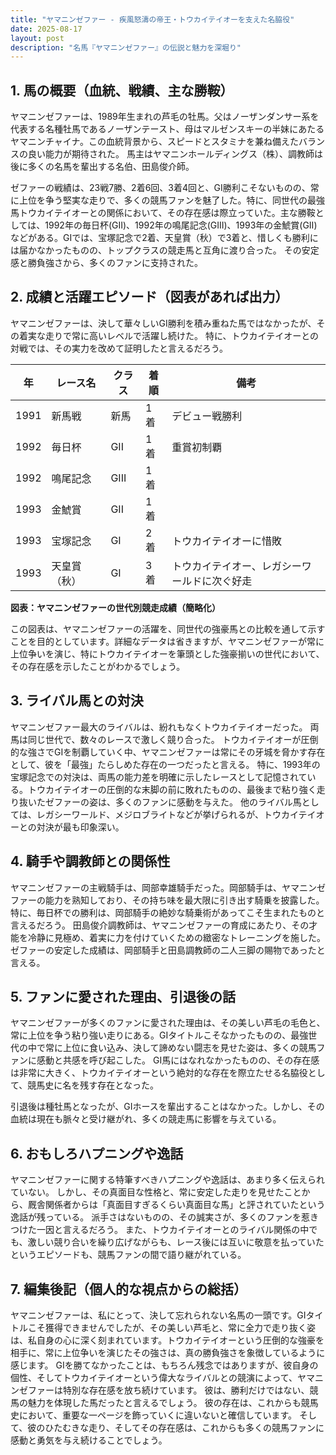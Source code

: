 ```yaml
---
title: "ヤマニンゼファー - 疾風怒濤の帝王・トウカイテイオーを支えた名脇役"
date: 2025-08-17
layout: post
description: "名馬『ヤマニンゼファー』の伝説と魅力を深堀り"
---
```


## 1. 馬の概要（血統、戦績、主な勝鞍）

ヤマニンゼファーは、1989年生まれの芦毛の牡馬。父はノーザンダンサー系を代表する名種牡馬であるノーザンテースト、母はマルゼンスキーの半妹にあたるヤマニンチャイナ。この血統背景から、スピードとスタミナを兼ね備えたバランスの良い能力が期待された。  馬主はヤマニンホールディングス（株）、調教師は後に多くの名馬を輩出する名伯、田島俊介師。

ゼファーの戦績は、23戦7勝、2着6回、3着4回と、GI勝利こそないものの、常に上位を争う堅実な走りで、多くの競馬ファンを魅了した。特に、同世代の最強馬トウカイテイオーとの関係において、その存在感は際立っていた。主な勝鞍としては、1992年の毎日杯(GII)、1992年の鳴尾記念(GIII)、1993年の金鯱賞(GII)などがある。GIでは、宝塚記念で2着、天皇賞（秋）で3着と、惜しくも勝利には届かなかったものの、トップクラスの競走馬と互角に渡り合った。  その安定感と勝負強さから、多くのファンに支持された。


## 2. 成績と活躍エピソード（図表があれば出力）

ヤマニンゼファーは、決して華々しいGI勝利を積み重ねた馬ではなかったが、その着実な走りで常に高いレベルで活躍し続けた。  特に、トウカイテイオーとの対戦では、その実力を改めて証明したと言えるだろう。

| 年 | レース名        | クラス | 着順 | 備考                                    |
|---|-----------------|-------|------|-----------------------------------------|
| 1991 | 新馬戦          | 新馬   | 1着  | デビュー戦勝利                          |
| 1992 | 毎日杯          | GII    | 1着  | 重賞初制覇                               |
| 1992 | 鳴尾記念        | GIII   | 1着  |                                         |
| 1993 | 金鯱賞          | GII    | 1着  |                                         |
| 1993 | 宝塚記念        | GI    | 2着  | トウカイテイオーに惜敗                    |
| 1993 | 天皇賞（秋）    | GI    | 3着  | トウカイテイオー、レガシーワールドに次ぐ好走 |


**図表：ヤマニンゼファーの世代別競走成績（簡略化）**

この図表は、ヤマニンゼファーの活躍を、同世代の強豪馬との比較を通して示すことを目的としています。詳細なデータは省きますが、ヤマニンゼファーが常に上位争いを演じ、特にトウカイテイオーを筆頭とした強豪揃いの世代において、その存在感を示したことがわかるでしょう。


## 3. ライバル馬との対決

ヤマニンゼファー最大のライバルは、紛れもなくトウカイテイオーだった。  両馬は同じ世代で、数々のレースで激しく競り合った。  トウカイテイオーが圧倒的な強さでGIを制覇していく中、ヤマニンゼファーは常にその牙城を脅かす存在として、彼を「最強」たらしめた存在の一つだったと言える。  特に、1993年の宝塚記念での対決は、両馬の能力差を明確に示したレースとして記憶されている。トウカイテイオーの圧倒的な末脚の前に敗れたものの、最後まで粘り強く走り抜いたゼファーの姿は、多くのファンに感動を与えた。  他のライバル馬としては、レガシーワールド、メジロブライトなどが挙げられるが、トウカイテイオーとの対決が最も印象深い。


## 4. 騎手や調教師との関係性

ヤマニンゼファーの主戦騎手は、岡部幸雄騎手だった。岡部騎手は、ヤマニンゼファーの能力を熟知しており、その持ち味を最大限に引き出す騎乗を披露した。  特に、毎日杯での勝利は、岡部騎手の絶妙な騎乗術があってこそ生まれたものと言えるだろう。  田島俊介調教師は、ヤマニンゼファーの育成にあたり、その才能を冷静に見極め、着実に力を付けていくための緻密なトレーニングを施した。  ゼファーの安定した成績は、岡部騎手と田島調教師の二人三脚の賜物であったと言える。


## 5. ファンに愛された理由、引退後の話

ヤマニンゼファーが多くのファンに愛された理由は、その美しい芦毛の毛色と、常に上位を争う粘り強い走りにある。GIタイトルこそなかったものの、最強世代の中で常に上位に食い込み、決して諦めない闘志を見せた姿は、多くの競馬ファンに感動と共感を呼び起こした。  GI馬にはなれなかったものの、その存在感は非常に大きく、トウカイテイオーという絶対的な存在を際立たせる名脇役として、競馬史に名を残す存在となった。

引退後は種牡馬となったが、GIホースを輩出することはなかった。しかし、その血統は現在も脈々と受け継がれ、多くの競走馬に影響を与えている。


## 6. おもしろハプニングや逸話

ヤマニンゼファーに関する特筆すべきハプニングや逸話は、あまり多く伝えられていない。  しかし、その真面目な性格と、常に安定した走りを見せたことから、厩舎関係者からは「真面目すぎるくらい真面目な馬」と評されていたという逸話が残っている。  派手さはないものの、その誠実さが、多くのファンを惹きつけた一因と言えるだろう。  また、トウカイテイオーとのライバル関係の中でも、激しい競り合いを繰り広げながらも、レース後には互いに敬意を払っていたというエピソードも、競馬ファンの間で語り継がれている。


## 7. 編集後記（個人的な視点からの総括）

ヤマニンゼファーは、私にとって、決して忘れられない名馬の一頭です。GIタイトルこそ獲得できませんでしたが、その美しい芦毛と、常に全力で走り抜く姿は、私自身の心に深く刻まれています。トウカイテイオーという圧倒的な強豪を相手に、常に上位争いを演じたその強さは、真の勝負強さを象徴しているように感じます。  GIを勝てなかったことは、もちろん残念ではありますが、彼自身の個性、そしてトウカイテイオーという偉大なライバルとの競演によって、ヤマニンゼファーは特別な存在感を放ち続けています。  彼は、勝利だけではない、競馬の魅力を体現した馬だったと言えるでしょう。  彼の存在は、これからも競馬史において、重要な一ページを飾っていくに違いないと確信しています。  そして、彼のひたむきな走り、そしてその存在感は、これからも多くの競馬ファンに感動と勇気を与え続けることでしょう。
